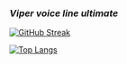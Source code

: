 ### *Viper voice line ultimate*

[![GitHub Streak](https://streak-stats.demolab.com/?user=berberin)](https://git.io/streak-stats)

[![Top Langs](https://github-readme-stats.vercel.app/api/top-langs/?username=berberin)](https://github.com/anuraghazra/github-readme-stats)

<!--
**berberin/berberin** is a ✨ _special_ ✨ repository because its `README.md` (this file) appears on your GitHub profile.

Here are some ideas to get you started:

- 🔭 I’m currently working on ...
- 🌱 I’m currently learning ...
- 👯 I’m looking to collaborate on ...
- 🤔 I’m looking for help with ...
- 💬 Ask me about ...
- 📫 How to reach me: ...
- 😄 Pronouns: ...
- ⚡ Fun fact: ...
-->
